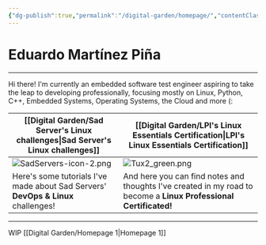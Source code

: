 ```yaml
---
{"dg-publish":true,"permalink":"/digital-garden/homepage/","contentClasses":"img-grid.css","tags":["gardenEntry"],"noteIcon":3}
---
```


# Eduardo Martínez Piña
---
Hi there!
I'm currently an embedded software test engineer aspiring to take the leap to developing professionally, focusing mostly on Linux, Python, C++, Embedded Systems, Operating Systems, the Cloud and more (:

| [[Digital Garden/Sad Server's Linux challenges\|Sad Server's Linux challenges]]                                                 | [[Digital Garden/LPI's Linux Essentials Certification\|LPI's Linux Essentials Certification]]                                                                          |
| --------------------------------------------------------------------------------- | ----------------------------------------------------------------------------------------------------------------- |
| ![SadServers-icon-2.png](/img/user/Digital%20Garden/Icons-and-images/SadServers-icon-2.png)                                                        | ![Tux2_green.png](/img/user/Digital%20Garden/Icons-and-images/Tux2_green.png)                                                                                               |
| Here's some tutorials I've made about Sad Servers' **DevOps & Linux** challenges! | And here you can find notes and thoughts I've created in my road to become a **Linux Professional Certificated!** |

---
WIP
[[Digital Garden/Homepage 1\|Homepage 1]]